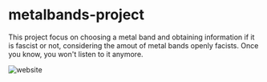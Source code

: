 # metalbands-project

This project focus on choosing a metal band and obtaining information if it is fascist or not, considering the amout of metal bands openly facists. Once you know, you won't listen to it anymore.

![website](https://user-images.githubusercontent.com/104357417/201427813-4d9be151-4ad7-4d4a-a52a-43e5fe8e1087.png)


